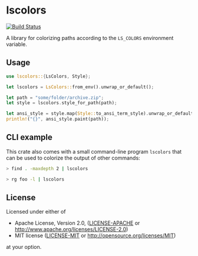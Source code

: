# lscolors

[![Build Status](https://travis-ci.org/sharkdp/lscolors.svg?branch=master)](https://travis-ci.org/sharkdp/lscolors)

A library for colorizing paths according to the `LS_COLORS` environment variable.

## Usage

```rust
use lscolors::{LsColors, Style};

let lscolors = LsColors::from_env().unwrap_or_default();

let path = "some/folder/archive.zip";
let style = lscolors.style_for_path(path);

let ansi_style = style.map(Style::to_ansi_term_style).unwrap_or_default();
println!("{}", ansi_style.paint(path));
```

## CLI example

This crate also comes with a small command-line program `lscolors` that
can be used to colorize the output of other commands:
```bash
> find . -maxdepth 2 | lscolors

> rg foo -l | lscolors
```

## License

Licensed under either of

 * Apache License, Version 2.0, ([LICENSE-APACHE](LICENSE-APACHE) or http://www.apache.org/licenses/LICENSE-2.0)
 * MIT license ([LICENSE-MIT](LICENSE-MIT) or http://opensource.org/licenses/MIT)

at your option.
